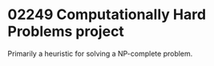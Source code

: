 # 02249 Computationally Hard Problems project

Primarily a heuristic for solving a NP-complete problem.